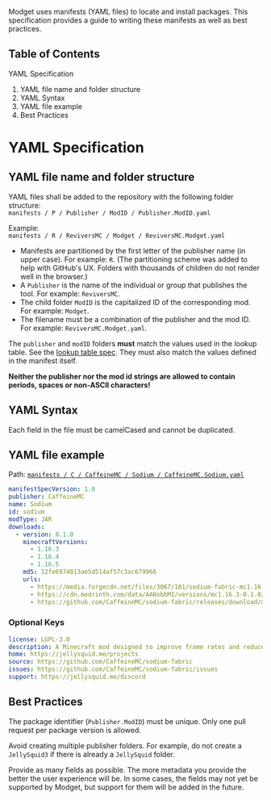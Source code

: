 Modget uses manifests (YAML files) to locate and install packages. This specification provides
a guide to writing these manifests as well as best practices.

Table of Contents
----------------------------------
YAML Specification
   1. YAML file name and folder structure
   2. YAML Syntax
   3. YAML file example
   4. Best Practices

# YAML Specification

## YAML file name and folder structure
YAML files shall be added to the repository with the following folder structure:<br>
`manifests / P / Publisher / ModID / Publisher.ModID.yaml`

Example:<br>
`manifests / R / ReviversMC / Modget / ReviversMC.Modget.yaml`

- Manifests are partitioned by the first letter of the publisher name (in upper case). For example: `R`. (The partitioning scheme was added to help with GitHub's UX. Folders with thousands of children do not render well in the browser.)
- A `Publisher` is the name of the individual or group that publishes the tool. For example: `ReviversMC`.
- The child folder `ModID` is the capitalized ID of the corresponding mod. For example: `Modget`.
- The filename must be a combination of the publisher and the mod ID. For example: `ReviversMC.Modget.yaml`.

The `publisher` and `modID` folders **must** match the values used in the lookup table. See the [lookup table spec](https://github.com/ReviversMC/modget-manifests/tree/master/doc/lookup-table-spec-v1.md). They must also match the values defined in the manifest itself.

**Neither the publisher nor the mod id strings are allowed to contain periods, spaces or non-ASCII characters!**

## YAML Syntax
Each field in the file must be camelCased and cannot be duplicated.

## YAML file example
Path: [`manifests / C / CaffeineMC / Sodium / CaffeineMC.Sodium.yaml`](https://github.com/ReviversMC/modget-manifests/tree/master/manifests/C/CaffeineMC/Sodium/CaffeineMC.Sodium.yaml)

```YAML
manifestSpecVersion: 1.0
publisher: CaffeineMC
name: Sodium
id: sodium
modType: JAR
downloads:
  - version: 0.1.0
    minecraftVersions:
      - 1.16.3
      - 1.16.4
      - 1.16.5
	md5: 12fe6974813ae5d514af57c3ac679966
    urls:
      - https://media.forgecdn.net/files/3067/101/sodium-fabric-mc1.16.3-0.1.0.jar
      - https://cdn.modrinth.com/data/AANobbMI/versions/mc1.16.3-0.1.0/sodium-fabric-mc1.16.3-0.1.0.jar
      - https://github.com/CaffeineMC/sodium-fabric/releases/download/mc1.16.3-0.1.0/sodium-fabric-mc1.16.3-0.1.0.jar
```

### Optional Keys

```YAML
license: LGPL-3.0
description: A Minecraft mod designed to improve frame rates and reduce micro-stutter
home: https://jellysquid.me/projects
source: https://github.com/CaffeineMC/sodium-fabric
issues: https://github.com/CaffeineMC/sodium-fabric/issues
support: https://jellysquid.me/discord
```


## Best Practices
The package identifier (`Publisher.ModID`) must be unique. Only one pull request per package version is allowed.

Avoid creating multiple publisher folders. For example, do not create a `JellySquid3` if there is already a `JellySquid` folder.

Provide as many fields as possible. The more metadata you provide the better the user experience will be. In some cases, the fields may not yet be supported
by Modget, but support for them will be added in the future.

